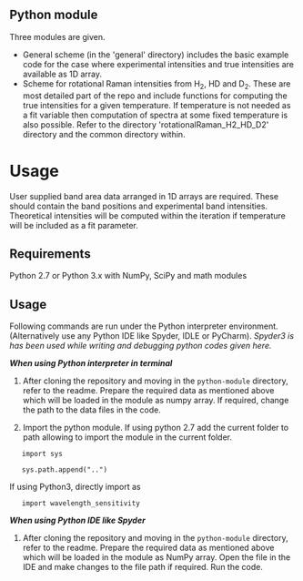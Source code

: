 ## Python module 

Three modules are given.
 - General scheme (in the 'general' directory) includes the basic example code for the case where experimental intensities and true intensities are available as 1D array.
 - Scheme for rotational Raman intensities from H<sub>2</sub>, HD and D<sub>2</sub>. These are most detailed part of the repo and include functions for computing the true intensities for a given temperature. If temperature is not needed as a fit variable then computation of spectra at some fixed temperature is also possible. Refer to the directory 'rotationalRaman_H2_HD_D2' directory and the common directory within.  

# Usage
User supplied band area data arranged in 1D arrays are required. These should contain the band positions and experimental band intensities. Theoretical intensities will be computed within the iteration if temperature will be included as a fit parameter.

Requirements
----------------
Python 2.7 or Python 3.x with NumPy, SciPy and math modules

Usage
----------------
Following commands are run under the Python interpreter environment. (Alternatively use any Python IDE like Spyder, IDLE or PyCharm). *Spyder3 is has been used while writing and debugging  python  codes given  here.*

***When using Python interpreter in terminal***

1. After cloning the repository and moving in the `python-module` directory,  refer to the readme.  Prepare the required data as mentioned above which will be loaded in the module  as numpy array. If required, change the path to the data files in the code.  

2. Import the python module. If  using python 2.7 add the current folder to path allowing to import the module in the current folder.

```
   import sys

   sys.path.append("..")
```

If using Python3, directly import as

  ```
     import wavelength_sensitivity
  ```

***When using Python IDE like Spyder***

1. After cloning the repository and moving in the `python-module` directory,  refer to the readme.  Prepare the required data as mentioned above which will be loaded in the module  as NumPy array. Open the  file in the IDE and make changes  to the file path if required. Run the code.